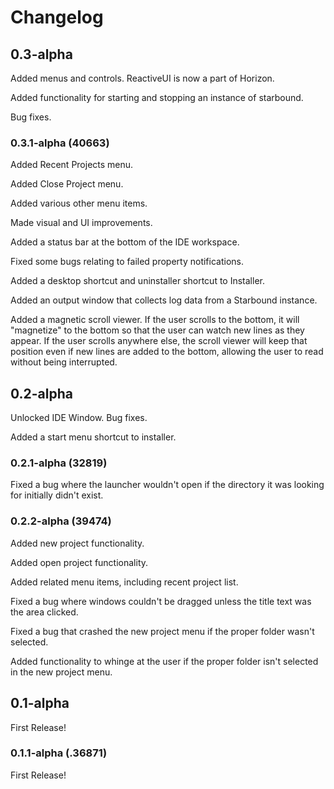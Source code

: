 # Changelog

## 0.3-alpha
Added menus and controls. ReactiveUI is now a part of Horizon.

Added functionality for starting and stopping an instance of starbound.

Bug fixes.

### 0.3.1-alpha (40663)
Added Recent Projects menu.

Added Close Project menu.

Added various other menu items.

Made visual and UI improvements.

Added a status bar at the bottom of the IDE workspace.

Fixed some bugs relating to failed property notifications.

Added a desktop shortcut and uninstaller shortcut to Installer.

Added an output window that collects log data from a Starbound instance.

Added a magnetic scroll viewer. If the user scrolls to the bottom, it will "magnetize" to the bottom so that the user can watch new lines as they appear. If the user scrolls anywhere else, the scroll viewer will keep that position even if new lines are added to the bottom, allowing the user to read without being interrupted.

## 0.2-alpha
Unlocked IDE Window. Bug fixes.

Added a start menu shortcut to installer.

### 0.2.1-alpha (32819)
Fixed a bug where the launcher wouldn't open if the directory it was looking for initially didn't exist.

### 0.2.2-alpha (39474)

Added new project functionality.

Added open project functionality.

Added related menu items, including recent project list.

Fixed a bug where windows couldn't be dragged unless the title text was the area clicked.

Fixed a bug that crashed the new project menu if the proper folder wasn't selected.

Added functionality to whinge at the user if the proper folder isn't selected in the new project menu.

## 0.1-alpha
First Release!

### 0.1.1-alpha (.36871)
First Release!
